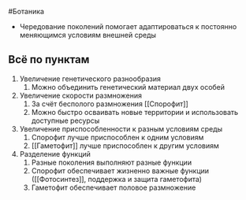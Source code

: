#Ботаника 
- Чередование поколений помогает адаптироваться к постоянно меняющимся условиям внешней среды
## Всё по пунктам
1. Увеличение генетического разнообразия
	1. Можно объединить генетический материал двух особей 
2. Увеличение скорости размножения
	1. За счёт бесполого размножения [[Спорофит]]
	2. Можно быстро осваивать новые территории и использовать доступные ресурсы
3. Увеличение приспособленности к разным условиям среды
	1. Спорофит лучше приспособлен к одним условиям
	2. [[Гаметофит]] лучше приспособлен к другим условиям
4. Разделение функций
	1. Разные поколения выполняют разные функции
	2. Спорофит обеспечивает жизненно важные функции ([[Фотосинтез]], поддержка и защита гаметофита)
	3. Гаметофит обеспечивает половое размножение 